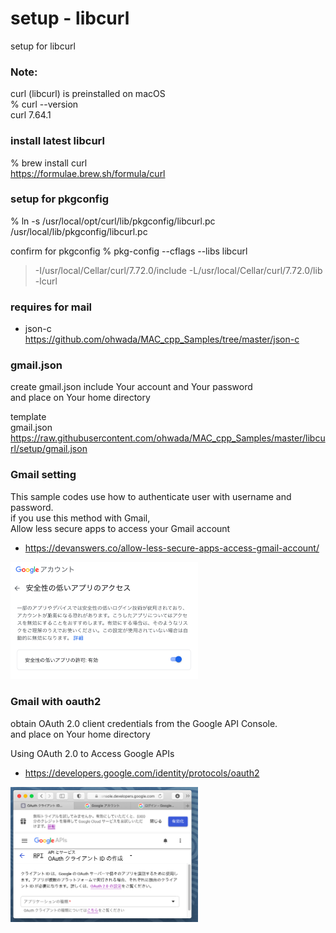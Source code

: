 setup - libcurl
===============

setup for libcurl <br/>


### Note: 
curl (libcurl) is preinstalled on macOS <br/>
% curl --version <br/>
curl 7.64.1  <br/>


###  install latest libcurl
% brew install curl <br/>
https://formulae.brew.sh/formula/curl <br/>

### setup for pkgconfig
% ln -s /usr/local/opt/curl/lib/pkgconfig/libcurl.pc /usr/local/lib/pkgconfig/libcurl.pc

confirm for pkgconfig
% pkg-config --cflags --libs libcurl
> -I/usr/local/Cellar/curl/7.72.0/include 
> -L/usr/local/Cellar/curl/7.72.0/lib -lcurl


### requires for mail
- json-c <br/>
https://github.com/ohwada/MAC_cpp_Samples/tree/master/json-c<br/>

### gmail.json
create gmail.json include Your account and Your password <br/>
and place on Your home directory <br/>

template <br/>
gmail.json <br/>
https://raw.githubusercontent.com/ohwada/MAC_cpp_Samples/master/libcurl/setup/gmail.json <br/>


### Gmail setting
This sample codes use how to authenticate user with username and password. <br/>
if you use this method with Gmail, <br/>
Allow less secure apps to access your Gmail account <br/>
- https://devanswers.co/allow-less-secure-apps-access-gmail-account/ <br/>

<img src="https://raw.githubusercontent.com/ohwada/MAC_cpp_Samples/master/libcurl/setup/images/google_acount.png" width="300" />

### Gmail with oauth2
obtain OAuth 2.0 client credentials from the Google API Console. <br/>
and place on Your home directory <br/>

Using OAuth 2.0 to Access Google APIs <br/> 
- https://developers.google.com/identity/protocols/oauth2 <br/>

<img src="https://raw.githubusercontent.com/ohwada/MAC_cpp_Samples/master/libcurl/setup/images/google_api_console.png" width="300" />
